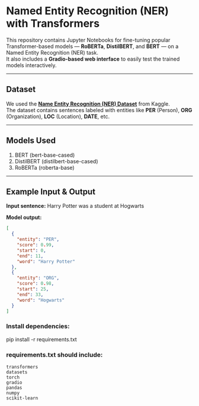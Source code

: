 # Named Entity Recognition (NER) with Transformers 

This repository contains Jupyter Notebooks for fine-tuning popular Transformer-based models — **RoBERTa**, **DistilBERT**, and **BERT** — on a Named Entity Recognition (NER) task.  
It also includes a **Gradio-based web interface** to easily test the trained models interactively.

---

## Dataset
We used the **[Name Entity Recognition (NER) Dataset](https://www.kaggle.com/datasets/debasisdotcom/name-entity-recognition-ner-dataset)** from Kaggle.  
The dataset contains sentences labeled with entities like **PER** (Person), **ORG** (Organization), **LOC** (Location), **DATE**, etc.

---

## Models Used

1. BERT (bert-base-cased)
2. DistilBERT (distilbert-base-cased)
3. RoBERTa (roberta-base)

---

## Example Input & Output

**Input sentence:** Harry Potter was a student at Hogwarts


**Model output:**
```json
[
  {
    "entity": "PER",
    "score": 0.99,
    "start": 0,
    "end": 11,
    "word": "Harry Potter"
  },
  {
    "entity": "ORG",
    "score": 0.98,
    "start": 25,
    "end": 33,
    "word": "Hogwarts"
  }
]
```
### Install dependencies:
pip install -r requirements.txt

### requirements.txt should include:
```
transformers
datasets
torch
gradio
pandas
numpy
scikit-learn
```





